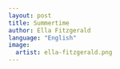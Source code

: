 ```yaml
---
layout: post
title: Summertime
author: Ella Fitzgerald
language: "English"
image:
  artist: ella-fitzgerald.png
---
```

